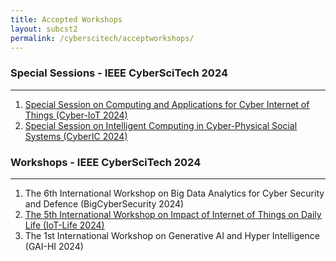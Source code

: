 ```yaml
---
title: Accepted Workshops 
layout: subcst2
permalink: /cyberscitech/acceptworkshops/
---
```


<h3>Special Sessions - IEEE CyberSciTech 2024</h3>
<hr>
<ol>
<li><a href="http://cyber-science.org/2024/assets/files/ws-ss/cst/Cyber-IoT2024_CFP.pdf" target=_new><u>Special Session on Computing and Applications for Cyber Internet of Things (Cyber-IoT 2024)</u></a></li>
<li><a href="http://cyber-science.org/2024/assets/files/ws-ss/cst/CyberIC2024_CFP.pdf" target=_new><u>Special Session on Intelligent Computing in Cyber-Physical Social Systems (CyberIC 2024)</u></a></li>
</ol>


<h3>Workshops - IEEE CyberSciTech 2024</h3>
<hr/>
<ol>

<li>The 6th International Workshop on Big Data Analytics for Cyber Security and Defence (BigCyberSecurity 2024)</li>
<li><a href="http://cyber-science.org/2024/assets/files/ws-ss/cst/IOT-LIFE2024_CFP.pdf" target=_new><u>The 5th International Workshop on Impact of Internet of Things on Daily Life (IoT-Life 2024)</u></a></li>
<li>The 1st International Workshop on Generative AI and Hyper Intelligence (GAI-HI 2024)</li>
</ol>
<!-- 3. The 8th International Workshop on Applications of AI, Cyber Security and Economics Data Analytics (ACE-2024)<hr/> -->

<!-- 
<ol> 
<li><a href="/2022/assets/files/ws-ss/cst/IoT-Life2022_CFP.pdf" target=_new>The 3rd International Workshop on Impact of Internet of Things on Daily Life (IoT-Life 2022)</a></li>
<li><a href="/2022/assets/files/ws-ss/cst/CSSI2022_CFP.pdf" target=_new>The 3rd International Workshop on Cyber System Security and Intelligence (CSSI 2022)</a></li>
<li><a href="/2022/assets/files/ws-ss/cst/ACL2022_CFP.pdf" target=_new>The International Workshop on Adaptive Cyber Learning 2022 (ACL 2022)</a></li>
<li><a href="/2022/assets/files/ws-ss/cst/COMMONWEARS2022_CFP.pdf" target=_new>The 1st International Workshop on COMMunity-OrieNted WEARrable Computing Systems (COMMON-WEARS 2022)</a></li>
</ol> -->